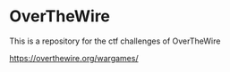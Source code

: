 # OverTheWire
This is a repository for the ctf challenges of OverTheWire

https://overthewire.org/wargames/
